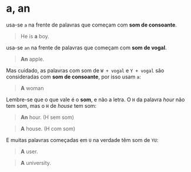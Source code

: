 # a, an

usa-se `a` na frente de palavras que começam com **som de consoante**.
> He is **a** boy.

usa-se `an` na frente de palavras que começam com **som de vogal**.
> **An** apple.

Mas cuidado, as palavras com som de `W + vogal` e  `Y + vogal` são consideradas com **som de consoante**, por isso usam `a`:
> **A** woman

Lembre-se que o que vale é o **som**, e não a letra. O `H` da palavra *hour* não tem som, mas o `H` de *house* tem som:

> **An** hour. (H sem som)

> **A** house. (H com som)

E muitas palavras começadas em `U` na verdade têm som de `YU`:

> **A** user.

> **A** university.
